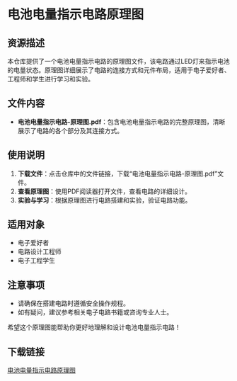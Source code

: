 # 电池电量指示电路原理图

## 资源描述

本仓库提供了一个电池电量指示电路的原理图文件，该电路通过LED灯来指示电池的电量状态。原理图详细展示了电路的连接方式和元件布局，适用于电子爱好者、工程师和学生进行学习和实验。

## 文件内容

- **电池电量指示电路-原理图.pdf**：包含电池电量指示电路的完整原理图，清晰展示了电路的各个部分及其连接方式。

## 使用说明

1. **下载文件**：点击仓库中的文件链接，下载“电池电量指示电路-原理图.pdf”文件。
2. **查看原理图**：使用PDF阅读器打开文件，查看电路的详细设计。
3. **实验与学习**：根据原理图进行电路搭建和实验，验证电路功能。

## 适用对象

- 电子爱好者
- 电路设计工程师
- 电子工程学生

## 注意事项

- 请确保在搭建电路时遵循安全操作规程。
- 如有疑问，建议参考相关电子电路书籍或咨询专业人士。

希望这个原理图能帮助你更好地理解和设计电池电量指示电路！

## 下载链接

[电池电量指示电路原理图](https://pan.quark.cn/s/9f9c53a9fe63)